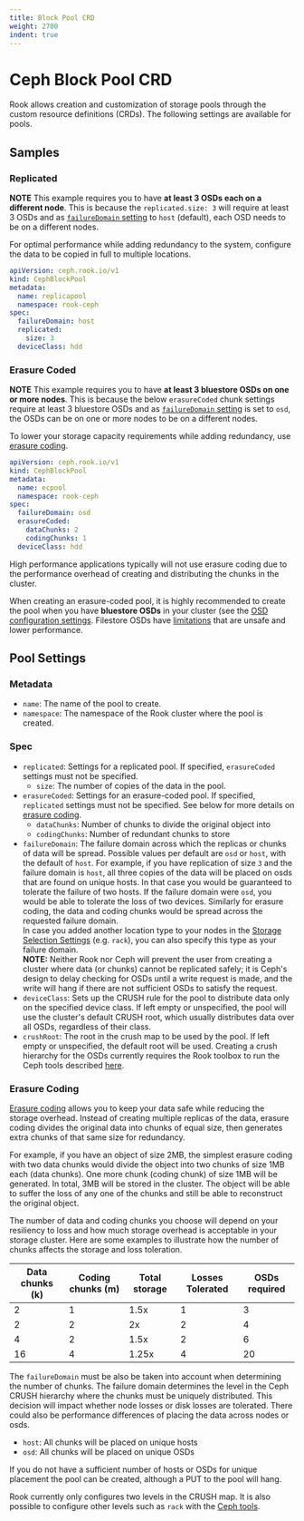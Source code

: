 ```yaml
---
title: Block Pool CRD
weight: 2700
indent: true
---
```


# Ceph Block Pool CRD

Rook allows creation and customization of storage pools through the custom resource definitions (CRDs). The following settings are available
for pools.

## Samples

### Replicated

**NOTE** This example requires you to have **at least 3 OSDs each on a different node**.
This is because the `replicated.size: 3` will require at least 3 OSDs and as [`failureDomain` setting](ceph-pool-crd.md#spec) to `host` (default), each OSD needs to be on a different nodes.

For optimal performance while adding redundancy to the system, configure the data to be copied in full to multiple locations.
```yaml
apiVersion: ceph.rook.io/v1
kind: CephBlockPool
metadata:
  name: replicapool
  namespace: rook-ceph
spec:
  failureDomain: host
  replicated:
    size: 3
  deviceClass: hdd
```

### Erasure Coded

**NOTE** This example requires you to have **at least 3 bluestore OSDs on one or more nodes**.
This is because the below `erasureCoded` chunk settings require at least 3 bluestore OSDs and as [`failureDomain` setting](ceph-pool-crd.md#spec) is set to `osd`, the OSDs can be on one or more nodes to be on a different nodes.

To lower your storage capacity requirements while adding redundancy, use [erasure coding](#erasure-coding).
```yaml
apiVersion: ceph.rook.io/v1
kind: CephBlockPool
metadata:
  name: ecpool
  namespace: rook-ceph
spec:
  failureDomain: osd
  erasureCoded:
    dataChunks: 2
    codingChunks: 1
  deviceClass: hdd
```

High performance applications typically will not use erasure coding due to the performance overhead of creating and distributing the chunks in the cluster.

When creating an erasure-coded pool, it is highly recommended to create the pool when you have **bluestore OSDs** in your cluster
(see the [OSD configuration settings](ceph-cluster-crd.md#osd-configuration-settings). Filestore OSDs have
[limitations](http://docs.ceph.com/docs/luminous/rados/operations/erasure-code/#erasure-coding-with-overwrites) that are unsafe and lower performance.

## Pool Settings

### Metadata

- `name`: The name of the pool to create.
- `namespace`: The namespace of the Rook cluster where the pool is created.

### Spec

- `replicated`: Settings for a replicated pool. If specified, `erasureCoded` settings must not be specified.
  - `size`: The number of copies of the data in the pool.
- `erasureCoded`: Settings for an erasure-coded pool. If specified, `replicated` settings must not be specified. See below for more details on [erasure coding](#erasure-coding).
  - `dataChunks`: Number of chunks to divide the original object into
  - `codingChunks`: Number of redundant chunks to store
- `failureDomain`: The failure domain across which the replicas or chunks of data will be spread. Possible values per default are `osd` or `host`,
with the default of `host`. For example, if you have replication of size `3` and the failure domain is `host`, all three copies of the data will be
placed on osds that are found on unique hosts. In that case you would be guaranteed to tolerate the failure of two hosts. If the failure domain were `osd`,
you would be able to tolerate the loss of two devices. Similarly for erasure coding, the data and coding chunks would be spread across the requested failure domain.
<br>In case you added another location type to your nodes in the [Storage Selection Settings](ceph-cluster-crd.md#storage-selection-settings) (e.g. `rack`), you can also specify this type as your failure domain.
<br>**NOTE:** Neither Rook nor Ceph will prevent the user from creating a cluster where data (or chunks) cannot be replicated safely;
it is Ceph's design to delay checking for OSDs until a write request is made, and the write will hang if there are not sufficient OSDs to satisfy the request.
- `deviceClass`: Sets up the CRUSH rule for the pool to distribute data only on the specified device class. If left empty or unspecified, the pool will use the cluster's default CRUSH root, which usually distributes data over all OSDs, regardless of their class.
- `crushRoot`: The root in the crush map to be used by the pool. If left empty or unspecified, the default root will be used. Creating a crush hierarchy for the OSDs currently requires the Rook toolbox to run the Ceph tools described [here](http://docs.ceph.com/docs/master/rados/operations/crush-map/#modifying-the-crush-map).

### Erasure Coding

[Erasure coding](http://docs.ceph.com/docs/master/rados/operations/erasure-code/) allows you to keep your data safe while reducing the storage overhead. Instead of creating multiple replicas of the data,
erasure coding divides the original data into chunks of equal size, then generates extra chunks of that same size for redundancy.

For example, if you have an object of size 2MB, the simplest erasure coding with two data chunks would divide the object into two chunks of size 1MB each (data chunks). One more chunk (coding chunk) of size 1MB will be generated. In total, 3MB will be stored in the cluster. The object will be able to suffer the loss of any one of the chunks and still be able to reconstruct the original object.

The number of data and coding chunks you choose will depend on your resiliency to loss and how much storage overhead is acceptable in your storage cluster.
Here are some examples to illustrate how the number of chunks affects the storage and loss toleration.

| Data chunks (k) | Coding chunks (m) | Total storage | Losses Tolerated | OSDs required |
| --------------- | ----------------- | ------------- | ---------------- | ------------- |
| 2               | 1                 | 1.5x          | 1                | 3             |
| 2               | 2                 | 2x            | 2                | 4             |
| 4               | 2                 | 1.5x          | 2                | 6             |
| 16              | 4                 | 1.25x         | 4                | 20            |

The `failureDomain` must be also be taken into account when determining the number of chunks. The failure domain determines the level in the Ceph CRUSH hierarchy where the chunks must be uniquely distributed. This decision will impact whether node losses or disk losses are tolerated. There could also be performance differences of placing the data across nodes or osds.
- `host`: All chunks will be placed on unique hosts
- `osd`: All chunks will be placed on unique OSDs

If you do not have a sufficient number of hosts or OSDs for unique placement the pool can be created, although a PUT to the pool will hang.

Rook currently only configures two levels in the CRUSH map. It is also possible to configure other levels such as `rack` with the [Ceph tools](http://docs.ceph.com/docs/master/rados/operations/crush-map/).
